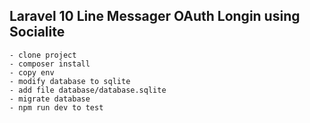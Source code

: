 ## Laravel 10 Line Messager OAuth Longin using Socialite

    - clone project
    - composer install
    - copy env
    - modify database to sqlite
    - add file database/database.sqlite
    - migrate database
    - npm run dev to test
